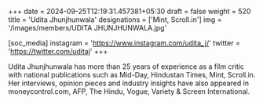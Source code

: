 +++
date = 2024-09-25T12:19:31.457381+05:30
draft = false
weight = 520
title = 'Udita Jhunjhunwala'
designations = ['Mint, Scroll.in']
img = '/images/members/UDITA JHUNJHUNWALA.jpg'

[soc_media]
instagram = 'https://www.instagram.com/udita_j/'
twitter = 'https://twitter.com/uditaj'
+++

Udita Jhunjhunwala has more than 25 years of experience as a film critic with national publications such as Mid-Day, Hindustan Times, Mint, Scroll.in. Her interviews, opinion pieces and industry insights have also appeared in moneycontrol.com, AFP, The Hindu, Vogue, Variety & Screen International.
